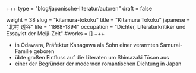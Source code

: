 +++
type = "blog/japanische-literatur/autoren"
draft = false

weight = 38
slug = "kitamura-tokoku"
title = "Kitamura Tōkoku"
japanese = "北村 透谷"
life = "1868-1894"
occupation = "Dichter, Literaturkritiker und Essayist der Meiji-Zeit"
#works = []
+++

- in Odawara, Präfektur Kanagawa als Sohn einer verarmten Samurai-Familie geboren
- übte großen Einfluss auf die Literaten um Shimazaki Tōson aus
- einer der Begründer der modernen romantischen Dichtung in Japan
